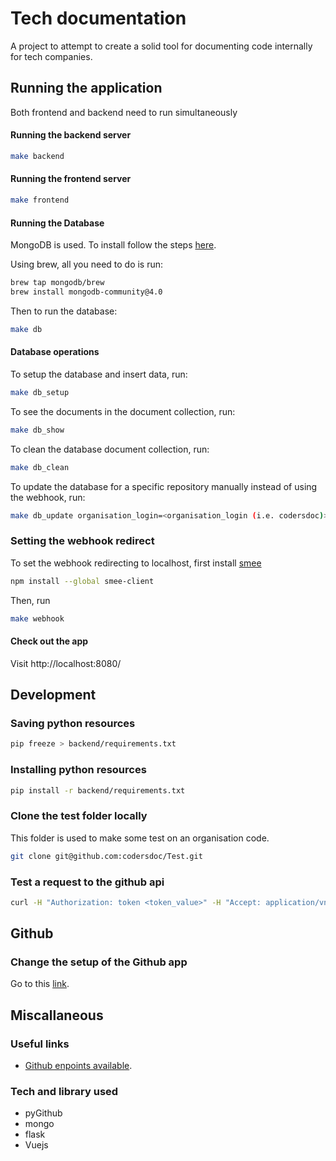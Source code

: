 # Tech documentation

A project to attempt to create a solid tool for documenting code internally for tech companies.

## Running the application

Both frontend and backend need to run simultaneously

#### Running the backend server

```bash
make backend
```

#### Running the frontend server

```bash
make frontend
```

#### Running the Database

MongoDB is used. To install follow the steps [here](https://docs.mongodb.com/manual/tutorial/install-mongodb-on-os-x/).

Using brew, all you need to do is run:
```bash
brew tap mongodb/brew
brew install mongodb-community@4.0
```

Then to run the database:

```bash
make db
```

#### Database operations

To setup the database and insert data, run:

```bash
make db_setup
```

To see the documents in the document collection, run:

```bash
make db_show
```

To clean the database document collection, run:

```bash
make db_clean
```

To update the database for a specific repository manually instead of using the webhook, run:

```bash
make db_update organisation_login=<organisation_login (i.e. codersdoc)> repo_full_name=<fullname of repositories (i.e. codersdoc/Test)>
```

### Setting the webhook redirect

To set the webhook redirecting to localhost, first install [smee](https://smee.io/)

```bash
npm install --global smee-client
```

Then, run

```bash
make webhook
```

#### Check out the app

Visit http://localhost:8080/

## Development

### Saving python resources 

```bash
pip freeze > backend/requirements.txt
```

### Installing python resources

```bash
pip install -r backend/requirements.txt
```

### Clone the test folder locally

This folder is used to make some test on an organisation code.

```bash
git clone git@github.com:codersdoc/Test.git
```

### Test a request to the github api

```bash
curl -H "Authorization: token <token_value>" -H "Accept: application/vnd.github.machine-man-preview+json" https://api.github.com/user
```

## Github

### Change the setup of the Github app

Go to this [link](https://github.com/settings/apps/tech-documentation).

## Miscallaneous 

### Useful links

* [Github enpoints available](https://developer.github.com/v3/apps/available-endpoints/). 

### Tech and library used

* pyGithub
* mongo
* flask
* Vuejs
